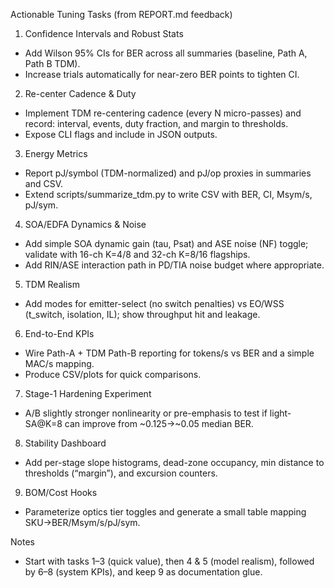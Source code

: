 Actionable Tuning Tasks (from REPORT.md feedback)

1) Confidence Intervals and Robust Stats
- Add Wilson 95% CIs for BER across all summaries (baseline, Path A, Path B TDM).
- Increase trials automatically for near-zero BER points to tighten CI.

2) Re-center Cadence & Duty
- Implement TDM re-centering cadence (every N micro-passes) and record: interval, events, duty fraction, and margin to thresholds.
- Expose CLI flags and include in JSON outputs.

3) Energy Metrics
- Report pJ/symbol (TDM-normalized) and pJ/op proxies in summaries and CSV.
- Extend scripts/summarize_tdm.py to write CSV with BER, CI, Msym/s, pJ/sym.

4) SOA/EDFA Dynamics & Noise
- Add simple SOA dynamic gain (tau, Psat) and ASE noise (NF) toggle; validate with 16-ch K=4/8 and 32-ch K=8/16 flagships.
- Add RIN/ASE interaction path in PD/TIA noise budget where appropriate.

5) TDM Realism
- Add modes for emitter-select (no switch penalties) vs EO/WSS (t_switch, isolation, IL); show throughput hit and leakage.

6) End-to-End KPIs
- Wire Path-A + TDM Path-B reporting for tokens/s vs BER and a simple MAC/s mapping.
- Produce CSV/plots for quick comparisons.

7) Stage-1 Hardening Experiment
- A/B slightly stronger nonlinearity or pre-emphasis to test if light-SA@K=8 can improve from ~0.125→~0.05 median BER.

8) Stability Dashboard
- Add per-stage slope histograms, dead-zone occupancy, min distance to thresholds (“margin”), and excursion counters.

9) BOM/Cost Hooks
- Parameterize optics tier toggles and generate a small table mapping SKU→BER/Msym/s/pJ/sym.

Notes
- Start with tasks 1–3 (quick value), then 4 & 5 (model realism), followed by 6–8 (system KPIs), and keep 9 as documentation glue.

